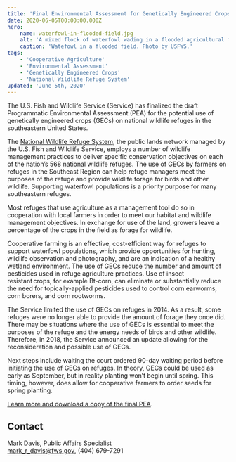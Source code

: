```yaml
---
title: 'Final Environmental Assessment for Genetically Engineered Crops on National Wildlife Refuges in the Southeast'
date: 2020-06-05T00:00:00.000Z
hero:
    name: waterfowl-in-flooded-field.jpg
    alt: 'A mixed flock of waterfowl wading in a flooded agricultural field.'
    caption: 'Watefowl in a flooded field. Photo by USFWS.'
tags:
    - 'Cooperative Agriculture'
    - 'Environmental Assessment'
    - 'Genetically Engineered Crops'
    - 'National Wildlife Refuge System'
updated: 'June 5th, 2020'
---
```


The U.S. Fish and Wildlife Service (Service) has finalized the draft Programmatic Environmental Assessment (PEA) for the potential use of genetically engineered crops (GECs) on national wildlife refuges in the southeastern United States.

The [National Wildlife Refuge System](https://www.fws.gov/refuges), the public lands network managed by the U.S. Fish and Wildlife Service, employs a number of wildlife management practices to deliver specific conservation objectives on each of the nation’s 568 national wildlife refuges. The use of GECs by farmers on refuges in the Southeast Region can help refuge managers meet the purposes of the refuge and provide wildlife forage for birds and other wildlife. Supporting waterfowl populations is a priority purpose for many southeastern refuges.

Most refuges that use agriculture as a management tool do so in cooperation with local farmers in order to meet our habitat and wildlife management objectives. In exchange for use of the land, growers leave a percentage of the crops in the field as forage for wildlife.

Cooperative farming is an effective, cost-efficient way for refuges to support waterfowl populations, which provide opportunities for hunting, wildlife observation and photography, and are an indication of a healthy wetland environment.  The use of GECs reduce the number and amount of pesticides used in refuge agriculture practices. Use of insect resistant crops, for example Bt-corn, can eliminate or substantially reduce the need for topically-applied pesticides used to control corn earworms, corn borers, and corn rootworms. 

The Service limited the use of GECs on refuges in 2014. As a result, some refuges were no longer able to provide the amount of forage they once did. There may be situations where the use of GECs is essential to meet the purposes of the refuge and the energy needs of birds and other wildlife. Therefore, in 2018, the Service announced an update allowing for the reconsideration and possible use of GECs.

Next steps include waiting the court ordered 90-day waiting period before initiating the use of GECs on refuges.  In theory, GECs could be used as early as September, but in reality planting won’t begin until spring.  This timing, however, does allow for cooperative farmers to order seeds for spring planting.

[Learn more and download a copy of the final PEA](https://sites.google.com/site/fwsregion4gmcpeis/home).

## Contact

Mark Davis, Public Affairs Specialist  
[mark_r_davis@fws.gov](mailto:mark_r_davis@fws.gov), (404) 679-7291